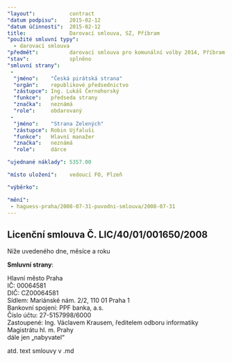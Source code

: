 ```yaml
---
"layout":           contract
"datum podpisu":    2015-02-12
"datum účinnosti":  2015-02-12 
title:              Darovací smlouva, SZ, Příbram
"použité smluvní typy":
  - darovací smlouva
"předmět":          darovací smlouva pro komunální volby 2014, Příbram
"stav":             splněno
"smluvní strany":
 -   
  "jméno":    "Česká pirátská strana"
  "orgán":    republikové předsednictvo
  "zástupce": Ing. Lukáš Černohorský
  "funkce":   předseda strany
  "značka":   neznámá
  "role":     obdarovaný
 -   
  "jméno":    "Strana Zelených"
  "zástupce": Robin Ujfaluši
  "funkce":   Hlavní manažer
  "značka":   neznámá
  "role":     dárce

"ujednané náklady": 5357.00

"místo uložení":    vedoucí FO, Plzeň

"výběrko":

"mění":
 - haguess-praha/2008-07-31-puvodni-smlouva/2008-07-31
---
```


Licenční smlouva Č. LIC/40/01/001650/2008
-----------------------------------

Níže uvedeného dne, měsíce a roku

**Smluvní strany**:

Hlavní město Praha  
IČ: 00064581  
DIČ: CZ00064581  
Sídlem: Mariánské nám. 2/2, 110 01 Praha 1  
Bankovní spojení: PPF banka, a.s.  
Číslo účtu: 27-5157998/6000  
Zastoupené: Ing. Václavem Krausem, ředitelem odboru informatiky Magistrátu hl. m. Prahy  
dále jen „nabyvatel“

atd. text smlouvy v .md
